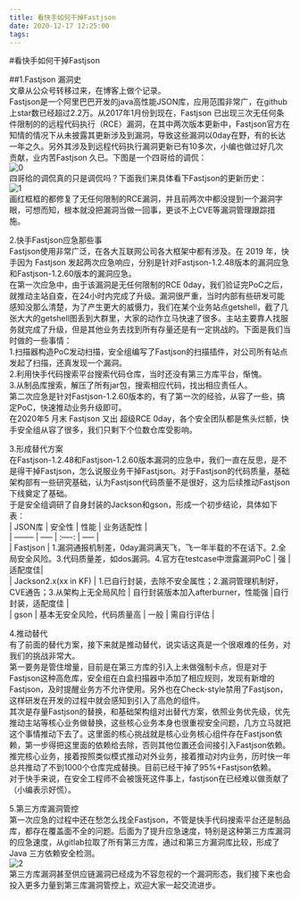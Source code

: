 ```yaml
---
title: 看快手如何干掉Fastjson
date: 2020-12-17 12:25:00
tags:
---
```


#看快手如何干掉Fastjson

##1.Fastjson 漏洞史  
文章从公众号转移过来，在博客上做个记录。  
Fastjson是一个阿里巴巴开发的java高性能JSON库，应用范围非常广，在github上star数已经超过2.2万。从2017年1月份到现在，Fastjson 已出现三次无任何条件限制的的远程代码执行（RCE）漏洞，在其中两次版本更新中，Fastjson官方在知情的情况下从未披露其更新涉及到漏洞，导致这些漏洞以0day在野，有的长达一年之久。另外其涉及到远程代码执行漏洞更新已有10多次，小编也做过好几次贡献，业内苦Fastjson 久已。下图是一个四哥给的调侃：  
![0](/images/fastjson-0.png)  
四哥给的调侃真的只是调侃吗？下面我们来具体看下Fastjson的更新历史：  
![1](/images/fastjson-1.png)  
画红框框的都修复了无任何限制的RCE漏洞，并且前两次中都没提到一个漏洞字眼，可想而知，根本就没把漏洞当做一回事，更谈不上CVE等漏洞管理跟踪措施。

2.快手Fastjson应急那些事  
Fastjson使用非常广泛，在各大互联网公司各大框架中都有涉及。在 2019 年，快手因为 Fastjson 发起两次应急响应，分别是针对Fastjson-1.2.48版本的漏洞应急和Fastjson-1.2.60版本的漏洞应急。  
在第一次应急中，由于该漏洞是无任何限制的RCE 0day，我们验证完PoC之后，就推动主站自查，在24小时内完成了升级。漏洞很严重，当时内部有些研发可能感知没那么清楚，为了产生更大的威慑力，我们在某个业务站点getshell，截了几张大大的getshell图丢到大群里，大家的动作立马快速了很多。主站主要靠人找服务就完成了升级，但是其他业务去找到所有存量还是有一定挑战的。下面是我们当时做的一些事情：  
1.扫描器构造PoC发动扫描，安全组编写了Fastjson的扫描插件，对公司所有站点发起了扫描，还真发现一个漏洞。  
2.利用快手代码搜索平台搜索代码仓库，当时还没有第三方库平台，惭愧。  
3.从制品库搜索，解压了所有jar包，搜索相应代码，找出相应责任人。  
第二次应急是针对Fastjson-1.2.60版本的，有了第一次的经验，从容了一些，搞定PoC，快速推动业务升级即可。  
在2020年5 月末 Fastjson 又出 超级RCE 0day，各个安全团队都是焦头烂额，快手安全组从容了很多，我们只剩下个位数仓库受影响。

3.形成替代方案  
在Fastjson-1.2.48和Fastjson-1.2.60版本漏洞的应急中，我们一直在反思，是不是得干掉Fastjson，怎么说服业务干掉Fastjson。对于Fastjson的代码质量，基础架构部有一些研究基础，认为Fastjson代码质量不是很好，这为后续推动Fastjson下线奠定了基础。  
于是安全组调研了自身封装的Jackson和gson，形成一个初步结论，具体如下表：  
| JSON库 | 安全性 | 性能 | 业务适配性 |  
| ——– | —– | :—-: | —– |  
| Fastjson | 1.漏洞通报机制差，0day漏洞满天飞，飞一年半载的不在话下。2.全局安全风险。3.代码质量差，如dos漏洞。4.官方在testcase中泄露漏洞PoC | 强 |适配度佳|  
| Jackson2.x(xx in KF) | 1.已自行封装，去除不安全属性；2.漏洞管理机制好，CVE通告；3.从架构上无全局风险 | 自行封装版本加入afterburner，性能强 |自行封装，适配度佳 |  
| gson | 基本无安全风险，代码质量高 | 一般 | 需自行评估 |

4.推动替代  
有了前面的替代方案，接下来就是推动替代，说实话这真是一个很艰难的任务，对我们的挑战非常大。  
第一要务是管住增量，目前是在第三方库的引入上未做强制卡点，但是对于Fastjson这种高危库，安全组在白盒扫描器中添加了相应规则，发现有新增的Fastjson，及时提醒业务方不允许使用。另外也在Check-style禁用了Fastjson，这样研发在开发的过程中就会感知到引入了高危的组件。  
其次是存量Fastjson的替换，和基础架构组对出替代方案，依照业务优先级，优先推动主站等核心业务做替换，这些核心业务本身也很重视安全问题，几方立马就把这个事情推动下去了。这里面的核心挑战就是核心业务核心组件存在Fastjson依赖，第一步得把这里面的依赖给去除，否则其他位置还会间接引入Fastjson依赖。推完核心业务，接着按照类似模式推动对外业务，接着推动对内业务，历时快一年总共推动了不到1000个仓库完成替换。目前已经干掉了95%+Fastjson依赖。  
对于快手来说，在安全工程师不会被饿死这件事上，fastjson在已经难以做贡献了（小编表示好慌）。

5.第三方库漏洞管控  
第一次应急的过程中还在愁怎么找全Fastjson，不管是快手代码搜索平台还是制品库，都存在覆盖面不全的问题。后面为了提升应急速度，特别是这种第三方库漏洞的应急速度，从gitlab拉取了所有第三方库，通过和第三方漏洞库比较，形成了 Java 三方依赖安全检测。  
![2](/images/fastjson-2.png)  
第三方库漏洞甚至供应链漏洞已经成为不容忽视的一个漏洞形态，我们接下来也会投入更多力量到第三库漏洞管控上，欢迎大家一起交流进步。